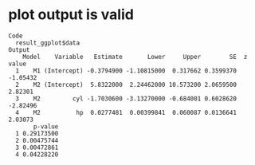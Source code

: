 # plot output is valid

    Code
      result_ggplot$data
    Output
        Model    Variable   Estimate       Lower     Upper        SE  z value
      1    M1 (Intercept) -0.3794900 -1.10815000  0.317662 0.3599370 -1.05432
      2    M2 (Intercept)  5.8322000  2.24462000 10.573200 2.0659500  2.82301
      3    M2         cyl -1.7030600 -3.13270000 -0.684001 0.6028620 -2.82496
      4    M2          hp  0.0277481  0.00399841  0.060087 0.0136641  2.03073
           p-value
      1 0.29173500
      2 0.00475744
      3 0.00472861
      4 0.04228220

